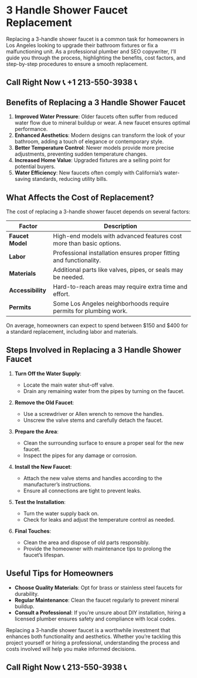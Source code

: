 # 3 Handle Shower Faucet Replacement

Replacing a 3-handle shower faucet is a common task for homeowners in Los Angeles looking to upgrade their bathroom fixtures or fix a malfunctioning unit. As a professional plumber and SEO copywriter, I’ll guide you through the process, highlighting the benefits, cost factors, and step-by-step procedures to ensure a smooth replacement.

## Call Right Now 📞 +1 213-550-3938 📞

## Benefits of Replacing a 3 Handle Shower Faucet

1. **Improved Water Pressure**: Older faucets often suffer from reduced water flow due to mineral buildup or wear. A new faucet ensures optimal performance.  
2. **Enhanced Aesthetics**: Modern designs can transform the look of your bathroom, adding a touch of elegance or contemporary style.  
3. **Better Temperature Control**: Newer models provide more precise adjustments, preventing sudden temperature changes.  
4. **Increased Home Value**: Upgraded fixtures are a selling point for potential buyers.  
5. **Water Efficiency**: New faucets often comply with California’s water-saving standards, reducing utility bills.  

## What Affects the Cost of Replacement?

The cost of replacing a 3-handle shower faucet depends on several factors:  

| **Factor**                | **Description**                                                                 |
|---------------------------|---------------------------------------------------------------------------------|
| **Faucet Model**           | High-end models with advanced features cost more than basic options.           |
| **Labor**                 | Professional installation ensures proper fitting and functionality.             |
| **Materials**             | Additional parts like valves, pipes, or seals may be needed.                     |
| **Accessibility**         | Hard-to-reach areas may require extra time and effort.                           |
| **Permits**               | Some Los Angeles neighborhoods require permits for plumbing work.               |

On average, homeowners can expect to spend between $150 and $400 for a standard replacement, including labor and materials.  

## Steps Involved in Replacing a 3 Handle Shower Faucet

1. **Turn Off the Water Supply**:  
   - Locate the main water shut-off valve.  
   - Drain any remaining water from the pipes by turning on the faucet.  

2. **Remove the Old Faucet**:  
   - Use a screwdriver or Allen wrench to remove the handles.  
   - Unscrew the valve stems and carefully detach the faucet.  

3. **Prepare the Area**:  
   - Clean the surrounding surface to ensure a proper seal for the new faucet.  
   - Inspect the pipes for any damage or corrosion.  

4. **Install the New Faucet**:  
   - Attach the new valve stems and handles according to the manufacturer’s instructions.  
   - Ensure all connections are tight to prevent leaks.  

5. **Test the Installation**:  
   - Turn the water supply back on.  
   - Check for leaks and adjust the temperature control as needed.  

6. **Final Touches**:  
   - Clean the area and dispose of old parts responsibly.  
   - Provide the homeowner with maintenance tips to prolong the faucet’s lifespan.  

## Useful Tips for Homeowners  

- **Choose Quality Materials**: Opt for brass or stainless steel faucets for durability.  
- **Regular Maintenance**: Clean the faucet regularly to prevent mineral buildup.  
- **Consult a Professional**: If you’re unsure about DIY installation, hiring a licensed plumber ensures safety and compliance with local codes.  

Replacing a 3-handle shower faucet is a worthwhile investment that enhances both functionality and aesthetics. Whether you’re tackling this project yourself or hiring a professional, understanding the process and costs involved will help you make informed decisions.
## Call Right Now 📞 213-550-3938 📞
